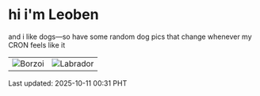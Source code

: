 # hi i'm Leoben

and i like dogs—so have some random dog pics that change whenever my CRON feels like it

|  |  |
|--------|----------|
| ![Borzoi](https://random-dog-vercel.vercel.app/api/random-borzoi?v=1760113899) | ![Labrador](https://random-dog-vercel.vercel.app/api/random-labrador?v=1760113899) |

Last updated: 2025-10-11 00:31 PHT
